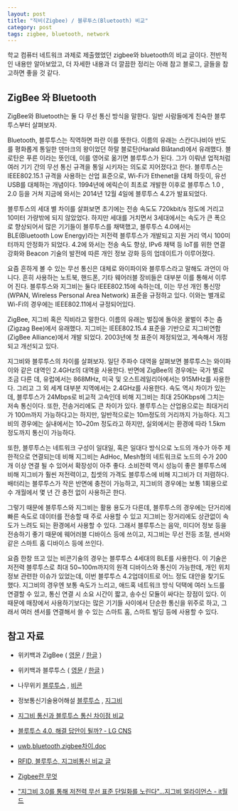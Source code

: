 ```yaml
---
layout: post
title: "직비(Zigbee) / 블루투스(Bluetooth) 비교"
category: post
tags: zigbee, bluetooth, network
---
```


학교 컴퓨터 네트워크 과제로 제출했었던 zigbee와 bluetooth의 비교 글이다. 전반적인 내용만 알아보았고, 더 자세한 내용과 더 깔끔한 정리는 아래 참고 블로그, 글들을 참고하면 좋을 것 같다.

## ZigBee 와 Bluetooth

ZigBee와 Bluetooth는 둘 다 무선 통신 방식을 말한다. 일반 사람들에게 친숙한 블루투스부터 살펴보자.  

Bluetooth, 블루투스는 직역하면 파란 이를 뜻한다. 이름의 유래는 스칸디나비아 반도를 평화롭게 통일한 덴마크의 왕이었던 하랄 블로탄(Harald Blåtand)에서 유래했다. 블로탄은 푸른 이라는 뜻인데, 이를 영어로 옮기면 블루투스가 된다. 그가 이뤄낸 업적처럼 여러 기기 간의 무선 통신 규격을 통일 시키자는 의도로 지어졌다고 한다. 블루투스는 IEEE802.15.1 규격을 사용하는 산업 표준으로, Wi-Fi가 Ethenet을 대체 하듯이, 유선 USB를 대체하는 개념이다. 1994년에 에릭슨이 최초로 개발한 이후로 블루투스 1.0 , 2.0 등을 거쳐 지금에 와서는 2014년 12월 4일에 블루투스 4.2가 발표되었다.  

블루투스의 세대 별 차이를 살펴보면 초기에는 전송 속도도 720kbit/s 정도에 거리고 10미터 가량밖에 되지 않았었다. 하지만 세대를 거치면서 3세대에서는 속도가 큰 폭으로 향상되어서 많은 기기들이 블루투스를 채택했고, 블루투스 4.0에서는 BLE(Bluetooth Low Energy)라는 저전력 블루투스가 개발되고 지원 거리 역시 100미터까지 안정화가 되었다. 4.2에 와서는 전송 속도 향상, IPv6 채택 등 IoT를 위한 연결 강화와 Beacon 기술의 발전에 따른 개인 정보 강화 등의 업데이트가 이루어졌다.  

요즘 흔하게 볼 수 있는 무선 통신은 대체로 와이파이와 블루투스라고 말해도 과언이 아니다. 흔히 사용하는 노트북, 핸드폰, 기타 웨어러블 장비들은 대부분 이를 통해서 이루어 진다. 블루투스와 지그비는 둘다 IEEE802.15에 속하는데, 이는 무선 개인 통신망(WPAN, Wireless Personal Area Network) 표준을 규정하고 있다. 이와는 별개로 Wi-Fi의 경우에는 IEEE802.11에서 규정되어있다.  

ZigBee, 지그비 혹은 직비라고 말한다. 이름의 유래는 벌집에 돌아온 꿀벌이 추는 춤(Zigzag Bee)에서 유래했다. 지그비는 IEEE802.15.4 표준을 기반으로 지그비연합(ZigBee Alliance)에서 개발 되었다. 2003년에 첫 표준이 제정되었고, 계속해서 개정되고 개선되고 있다.  

지그비와 블루투스의 차이를 살펴보자. 일단 주파수 대역을 살펴보면 블루투스는 와이파이와 같은 대역인 2.4GHz의 대역을 사용한다. 반면에 ZigBee의 경우에는 국가 별로 조금 다른 데, 유럽에서는 868MHz, 미국 및 오스트레일리아에서는 915MHz를 사용한다. 그리고 그 외 세계 대부분 지역에서는 2.4GHz를 사용한다. 속도 역시 차이가 있는 데, 블루투스가 24Mbps로 비교적 고속인데 비해 지그비는 최대 250Kbps에 그치는 저속 통신이다. 또한, 전송거리에도 큰 차이가 있다. 블루투스는 산업용으로는 최대거리가 100m까지 가능하다고는 하지만, 일반적으로는 10m정도의 거리까지 가능하다. 지그비의 경우에는 실내에서는 10~20m 정도라고 하지만, 실외에서는 환경에 따라 1.5km 정도까지 통신이 가능하다.  

또한, 블루투스는 네트워크 구성이 일대일, 혹은 일대다 방식으로 노드의 개수가 아주 제한적으로 연결되는데 비해 지그비는 AdHoc, Mesh형의 네트워크로 노드의 수가 200개 이상 연결 될 수 있어서 확장성이 아주 좋다. 소비전력 역시 성능이 좋은 블루투스에 비해 지그비가 훨씬 저전력이고, 칩셋의 가격도 블루투스에 비해 지그비가 더 저렴하다. 배터리는 블루투스가 작은 반면에 충전이 가능하고, 지그비의 경우에는 보통 1회용으로 수 개월에서 몇 년 간 충전 없이 사용하곤 한다.  

그렇기 때문에 블루투스와 지그비는 활용 용도가 다른데, 블루투스의 경우에는 단거리에 빠른 속도로 데이터를 전송할 때 주로 사용할 수 있고 지그비는 장거리에도 상관없이 속도가 느려도 되는 환경에서 사용할 수 있다. 그래서 블루투스는 음악, 미디어 정보 등을 전송하기 좋기 때문에 웨어러블 디바이스 등에 쓰이고, 지그비는 무선 전등 조절, 센서와 같은 스마트 홈 디바이스 등에 쓰인다.  

요즘 한창 뜨고 있는 비콘기술의 경우는 블루투스 4세대의 BLE를 사용한다. 이 기술은 저전력 블루투스로 최대 50~100m까지의 원격 디바이스와 통신이 가능한데, 개인 위치정보 관련한 이슈가 있었는데, 이번 블루투스 4.2업데이트로 어느 정도 대안을 찾기도 했다. 지그비의 경우엔 보통 속도가 느리고, 애드혹 네트워크 방식 덕택에 여러 노드를 연결할 수 있고, 통신 연결 시 소요 시간이 짧고, 송수신 모듈이 싸다는 장점이 있다. 이 때문에 매장에서 사용하기보다는 많은 기기들 사이에서 단순한 통신을 위주로 하고, 그래서 여러 센서를 연결해서 쓸 수 있는 스마트 홈, 스마트 빌딩 등에 사용할 수 있다.  


## 참고 자료

- 위키백과 ZigBee ( [영문](https://en.wikipedia.org/wiki/ZigBee) / [한글](https://ko.wikipedia.org/wiki/%EC%A7%81%EB%B9%84) )

- 위키백과 블루투스 ( [영문](https://en.wikipedia.org/wiki/Bluetooth) / [한글](https://ko.wikipedia.org/wiki/%EB%B8%94%EB%A3%A8%ED%88%AC%EC%8A%A4) )

- 나무위키 [블루투스](https://namu.wiki/w/%EB%B8%94%EB%A3%A8%ED%88%AC%EC%8A%A4) , [비콘](https://namu.wiki/w/%EB%B9%84%EC%BD%98)

- 정보통신기술용어해설 [블루투스](http://ktword.co.kr/abbr_view.php?m_temp1=1802&id=1195) , [지그비](http://ktword.co.kr/abbr_view.php?id=410&m_temp1=2808)

- [지그비 통신과 블루투스 통신 차이점 비교](http://blog.naver.com/PostView.nhn?blogId=fribot&logNo=60192302845&categoryNo=16&parentCategoryNo=0&viewDate=&currentPage=1&postListTopCurrentPage=)

- [블루투스 4.0, 해결 답안이 될까? - LG CNS](http://blog.lgcns.com/627)

- [uwb,bluetooth,zigbee차이.doc](http://www.nstkor.co.kr/?r=home&m=upload&a=download&uid=47&PHPSESSID=42b022828ef003e2ca4687dc060fb87b)

- [RFID, 블루투스, 지그비통신 비교 글](http://blog.daum.net/03461004/6)

- [Zigbee란 무엇](http://blog.naver.com/cambodia53/30083745582)

- ["지그비 3.0를 통해 저전력 무선 표준 단일화를 노린다"...지그비 얼라이언스 - it월드](http://www.itworld.co.kr/news/90607)
